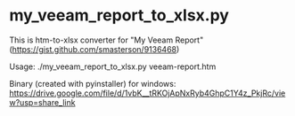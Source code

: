 # my_veeam_report_to_xlsx.py

This is htm-to-xlsx converter for "My Veeam Report"  (https://gist.github.com/smasterson/9136468)

Usage: ./my_veeam_report_to_xlsx.py veeam-report.htm

Binary (created with pyinstaller) for windows: https://drive.google.com/file/d/1vbK__tRKOjApNxRyb4GhpC1Y4z_PkjRc/view?usp=share_link
